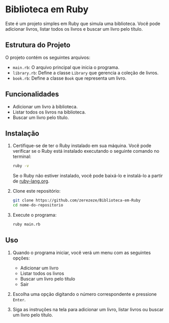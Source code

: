 # Biblioteca em Ruby

Este é um projeto simples em Ruby que simula uma biblioteca. Você pode adicionar livros, listar todos os livros e buscar um livro pelo título.

## Estrutura do Projeto

O projeto contém os seguintes arquivos:

- `main.rb`: O arquivo principal que inicia o programa.
- `library.rb`: Define a classe `Library` que gerencia a coleção de livros.
- `book.rb`: Define a classe `Book` que representa um livro.

## Funcionalidades

- Adicionar um livro à biblioteca.
- Listar todos os livros na biblioteca.
- Buscar um livro pelo título.

## Instalação

1. Certifique-se de ter o Ruby instalado em sua máquina. Você pode verificar se o Ruby está instalado executando o seguinte comando no terminal:

    ```sh
    ruby -v
    ```

    Se o Ruby não estiver instalado, você pode baixá-lo e instalá-lo a partir de [ruby-lang.org](https://www.ruby-lang.org/).

2. Clone este repositório:

    ```sh
    git clone https://github.com/zerezeze/Biblioteca-em-Ruby
    cd nome-do-repositorio
    ```

3. Execute o programa:

    ```sh
    ruby main.rb
    ```

## Uso

1. Quando o programa iniciar, você verá um menu com as seguintes opções:
    - Adicionar um livro
    - Listar todos os livros
    - Buscar um livro pelo título
    - Sair

2. Escolha uma opção digitando o número correspondente e pressione `Enter`.

3. Siga as instruções na tela para adicionar um livro, listar livros ou buscar um livro pelo título.


